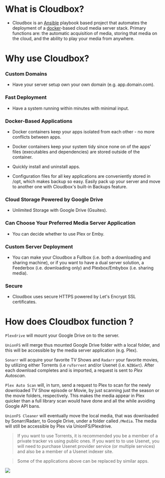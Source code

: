 # What is Cloudbox?

- Cloudbox is an [Ansible](https://www.ansible.com/how-ansible-works) playbook based project that automates the deployment of a [docker](https://www.docker.com/what-container)-based cloud media server stack. Primary functions are: the automatic acquisition of media, storing that media on the cloud, and the ability to play your media from anywhere. 


# Why use Cloudbox? 

### Custom Domains

- Have your server setup own your own domain (e.g. app.domain.com).

### Fast Deployment

- Have a system running within minutes with minimal input. 

### Docker-Based Applications

- Docker containers keep your apps isolated from each other - no more conflicts between apps. 

- Docker containers keep your system tidy since none on of the apps' files (executables and dependencies) are stored outside of the container. 

- Quickly install and uninstall apps. 

- Configuration files for all key applications are conveniently stored in /opt, which makes backup so easy. Easily pack up your server and move to another one with Cloudbox's built-in Backups feature. 


### Cloud Storage Powered by Google Drive

- Unlimited Storage with Google Drive (Gsuites). 

 
### Can Choose Your Preferred Media Server Application

- You can decide whether to use Plex or Emby.

### Custom Server Deployment

- You can make your Cloudbox a Fullbox (i.e. both a downloading and sharing machine), or if you want to have a dual server solution, a Feederbox (i.e. downloading only) and Plexbox/Embybox (i.e. sharing media).

### Secure

- Cloudbox uses secure HTTPS powered by Let's Encrypt SSL certificates.


# How does Cloudbox function ?

`Plexdrive` will mount your Google Drive on to the server. 

`UnionFS` will merge thus mounted Google Drive folder with a local folder, and this will be accessible by the media server application (e.g. Plex). 

`Sonarr` will acquire your favorite TV Shows and `Radarr` your favorite movies, by utilizing either Torrents (i.e `ruTorrent` and/or Usenet (i.e. `NZBGet`). After each download completes and is imported, a request is sent to _Plex Autoscan_. 

`Plex Auto Scan` will, in turn,  send a request to Plex to scan for the newly downloaded TV Show episode or Movie, by just scanning just the season or the movie folders, respectively. This makes the media appear in Plex quicker than a full library scan would have done and all the while avoiding Google API bans. 

`UnionFS Cleaner` will eventually move the local media, that was downloaded by Sonarr/Radarr, to Google Drive, under a folder called `/Media`. The media will still be accessible by Plex via UnionFS/Plexdrive. 

> If you want to use Torrents, it is recommended you be a member of a private tracker vs using public ones. If you want to to use Usenet, you will need to purchase Usenet provider service (or multiple services) and also be a member of a Usenet indexer site. 

> Some of the applications above can be replaced by similar apps. 


![](http://i.imgur.com/xVR28pn.png)

